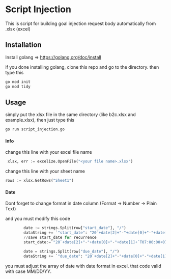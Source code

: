 # Script Injection
This is script for building goal injection request body automatically from .xlsx (excel)

## Installation

Install golang => https://golang.org/doc/install

if you done installing golang, clone this repo and go to the directory. then type this
```bash
go mod init
go mod tidy
```

## Usage

simply put the xlsx file in the same directory (like b2c.xlsx and example.xlsx), then just type this

```python
go run script_injection.go
```

#### Info

change this line with your excel file name
```python
 xlsx, err := excelize.OpenFile("<your file name>.xlsx")
```

change this line with your sheet name
```python
rows := xlsx.GetRows("Sheet1")
```

#### Date
Dont forget to change format in date column (Format -> Number -> Plain Text)

and you must modify this code 
```python
		date := strings.Split(row["start_date"], "/")
		dataString += `"start_date": "20`+date[2]+"-"+date[0]+"-"+date[1]+`T07:00:00+07:00",`
		//save start_date for recurrence
		start_date:=`"20`+date[2]+"-"+date[0]+"-"+date[1]+`T07:00:00+07:00"`

		date = strings.Split(row["due_date"], "/")
		dataString += `"due_date": "20`+date[2]+"-"+date[0]+"-"+date[1]+`T23:59:59+07:00",`
```

you must adjust the array of date with date format in excel. that code valid with case MM/DD/YY.
